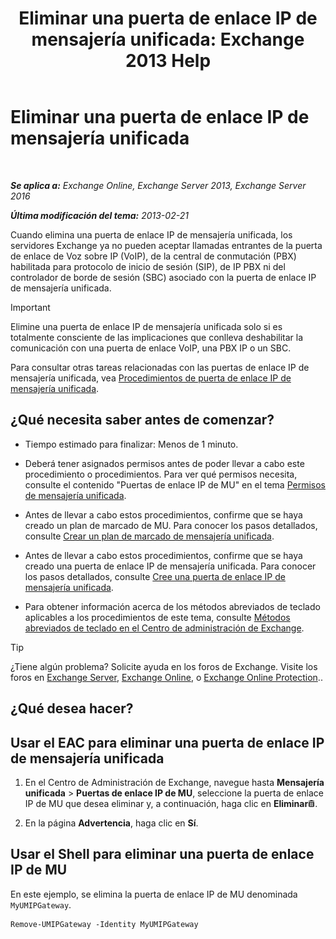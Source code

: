 ﻿---
title: 'Eliminar una puerta de enlace IP de mensajería unificada: Exchange 2013 Help'
TOCTitle: Eliminar una puerta de enlace IP de mensajería unificada
ms:assetid: 569d3741-67dd-4597-8d28-010011be0c12
ms:mtpsurl: https://technet.microsoft.com/es-es/library/Aa998214(v=EXCHG.150)
ms:contentKeyID: 49895640
ms.date: 05/22/2018
mtps_version: v=EXCHG.150
ms.translationtype: MT
---

# Eliminar una puerta de enlace IP de mensajería unificada

 

_**Se aplica a:** Exchange Online, Exchange Server 2013, Exchange Server 2016_

_**Última modificación del tema:** 2013-02-21_

Cuando elimina una puerta de enlace IP de mensajería unificada, los servidores Exchange ya no pueden aceptar llamadas entrantes de la puerta de enlace de Voz sobre IP (VoIP), de la central de conmutación (PBX) habilitada para protocolo de inicio de sesión (SIP), de IP PBX ni del controlador de borde de sesión (SBC) asociado con la puerta de enlace IP de mensajería unificada.


> [!IMPORTANT]
> Elimine una puerta de enlace IP de mensajería unificada solo si es totalmente consciente de las implicaciones que conlleva deshabilitar la comunicación con una puerta de enlace VoIP, una PBX IP o un SBC.



Para consultar otras tareas relacionadas con las puertas de enlace IP de mensajería unificada, vea [Procedimientos de puerta de enlace IP de mensajería unificada](um-ip-gateway-procedures-exchange-2013-help.md).

## ¿Qué necesita saber antes de comenzar?

  - Tiempo estimado para finalizar: Menos de 1 minuto.

  - Deberá tener asignados permisos antes de poder llevar a cabo este procedimiento o procedimientos. Para ver qué permisos necesita, consulte el contenido "Puertas de enlace IP de MU" en el tema [Permisos de mensajería unificada](unified-messaging-permissions-exchange-2013-help.md).

  - Antes de llevar a cabo estos procedimientos, confirme que se haya creado un plan de marcado de MU. Para conocer los pasos detallados, consulte [Crear un plan de marcado de mensajería unificada](create-a-um-dial-plan-exchange-2013-help.md).

  - Antes de llevar a cabo estos procedimientos, confirme que se haya creado una puerta de enlace IP de mensajería unificada. Para conocer los pasos detallados, consulte [Cree una puerta de enlace IP de mensajería unificada](create-a-um-ip-gateway-exchange-2013-help.md).

  - Para obtener información acerca de los métodos abreviados de teclado aplicables a los procedimientos de este tema, consulte [Métodos abreviados de teclado en el Centro de administración de Exchange](keyboard-shortcuts-in-the-exchange-admin-center-exchange-online-protection-help.md).


> [!TIP]
> ¿Tiene algún problema? Solicite ayuda en los foros de Exchange. Visite los foros en <A href="https://go.microsoft.com/fwlink/p/?linkid=60612">Exchange Server</A>, <A href="https://go.microsoft.com/fwlink/p/?linkid=267542">Exchange Online</A>, o <A href="https://go.microsoft.com/fwlink/p/?linkid=285351">Exchange Online Protection</A>..



## ¿Qué desea hacer?

## Usar el EAC para eliminar una puerta de enlace IP de mensajería unificada

1.  En el Centro de Administración de Exchange, navegue hasta **Mensajería unificada** \> **Puertas de enlace IP de MU**, seleccione la puerta de enlace IP de MU que desea eliminar y, a continuación, haga clic en **Eliminar**![Eliminar icono](images/Dd979797.14f639f6-61e8-4418-bbfb-0db14de9d2f5(EXCHG.150).gif "Eliminar icono").

2.  En la página **Advertencia**, haga clic en **Sí**.

## Usar el Shell para eliminar una puerta de enlace IP de MU

En este ejemplo, se elimina la puerta de enlace IP de MU denominada `MyUMIPGateway`.

    Remove-UMIPGateway -Identity MyUMIPGateway

